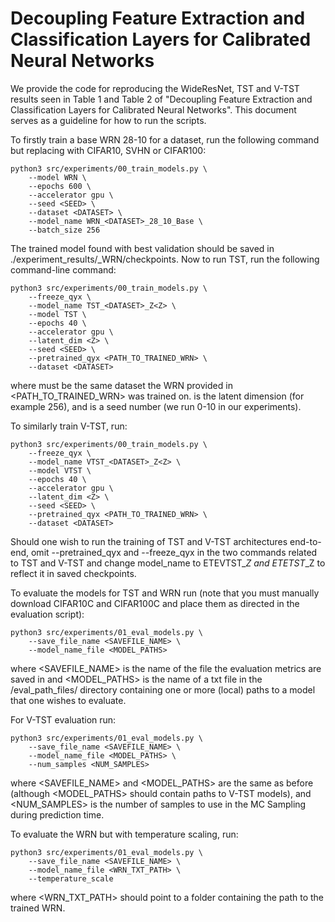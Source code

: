 # Decoupling Feature Extraction and Classification Layers for Calibrated Neural Networks
We provide the code for reproducing the WideResNet, TST and V-TST results seen in Table 1 and Table 2 of "Decoupling Feature Extraction and Classification Layers for Calibrated Neural Networks". This document serves as a guideline for how to run the scripts.

To firstly train a base WRN 28-10 for a dataset, run the following command but replacing <DATASET> with CIFAR10, SVHN or CIFAR100:

```
python3 src/experiments/00_train_models.py \
    --model WRN \
    --epochs 600 \
    --accelerator gpu \
    --seed <SEED> \
    --dataset <DATASET> \
    --model_name WRN_<DATASET>_28_10_Base \
    --batch_size 256
```

The trained model found with best validation should be saved in ./experiment_results/<DATASET>_WRN/checkpoints. Now to run TST, run the following command-line command:

```
python3 src/experiments/00_train_models.py \
    --freeze_qyx \
    --model_name TST_<DATASET>_Z<Z> \
    --model TST \
    --epochs 40 \
    --accelerator gpu \
    --latent_dim <Z> \
    --seed <SEED> \
    --pretrained_qyx <PATH_TO_TRAINED_WRN> \
    --dataset <DATASET>
```

where <DATASET> must be the same dataset the WRN provided in <PATH_TO_TRAINED_WRN> was trained on. 
<Z> is the latent dimension (for example 256), and <SEED> is a seed number (we run 0-10 in our experiments).

To similarly train V-TST, run:

```
python3 src/experiments/00_train_models.py \
    --freeze_qyx \
    --model_name VTST_<DATASET>_Z<Z> \
    --model VTST \
    --epochs 40 \
    --accelerator gpu \
    --latent_dim <Z> \
    --seed <SEED> \
    --pretrained_qyx <PATH_TO_TRAINED_WRN> \
    --dataset <DATASET>
```

Should one wish to run the training of TST and V-TST architectures end-to-end, omit --pretrained_qyx and --freeze_qyx in the two commands related to TST and V-TST and change model_name to ETEVTST_<DATASET>_Z<Z> and ETETST_<DATASET>_Z<Z> to reflect it in saved checkpoints.

To evaluate the models for TST and WRN run (note that you must manually download CIFAR10C and CIFAR100C and place them as directed in the evaluation script):

```
python3 src/experiments/01_eval_models.py \
    --save_file_name <SAVEFILE_NAME> \
    --model_name_file <MODEL_PATHS>
```

where <SAVEFILE_NAME> is the name of the file the evaluation metrics are saved in and <MODEL_PATHS> is the name of a txt file in the /eval_path_files/ directory containing one or more (local) paths
to a model that one wishes to evaluate.

For V-TST evaluation run:

```
python3 src/experiments/01_eval_models.py \
    --save_file_name <SAVEFILE_NAME> \
    --model_name_file <MODEL_PATHS> \
    --num_samples <NUM_SAMPLES>
```

where <SAVEFILE_NAME> and <MODEL_PATHS> are the same as before (although <MODEL_PATHS> should contain paths to V-TST models), and <NUM_SAMPLES> is the number of samples to use
in the MC Sampling during prediction time.

To evaluate the WRN but with temperature scaling, run:

```
python3 src/experiments/01_eval_models.py \
    --save_file_name <SAVEFILE_NAME> \
    --model_name_file <WRN_TXT_PATH> \
    --temperature_scale
```

where <WRN_TXT_PATH> should point to a folder containing the path to the trained WRN.
